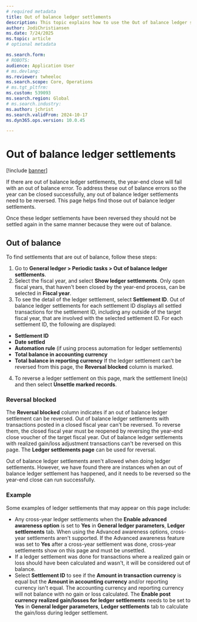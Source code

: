 ```yaml
---
# required metadata
title: Out of balance ledger settlements
description: This topic explains how to use the Out of balance ledger settlements page to reverse settlements that aren't balanced in General ledger. 
author: JodiChristiansen
ms.date: 7/24/2025
ms.topic: article
# optional metadata

ms.search.form:  
# ROBOTS: 
audience: Application User
# ms.devlang: 
ms.reviewer: twheeloc
ms.search.scope: Core, Operations
# ms.tgt_pltfrm: 
ms.custom: 539093
ms.search.region: Global
# ms.search.industry: 
ms.author: jchrist
ms.search.validFrom: 2024-10-17
ms.dyn365.ops.version: 10.0.45

---
```


# Out of balance ledger settlements

[!include [banner](../includes/banner.md)]

If there are out of balance ledger settlements, the year-end close will fail with an out of balance error. To address these out of balance errors so the year can be closed successfully, any out of balance ledger settlements need to be reversed. This page helps find those out of balance ledger settlements. 

Once these ledger settlements have been reversed they should not be settled again in the same manner because they were out of balance. 

## Out of balance

To find settlements that are out of balance, follow these steps:
1. Go to **General ledger > Periodic tasks > Out of balance ledger settlements**.
2. Select the fiscal year, and select **Show ledger settlements**. Only open fiscal years, that haven't been closed by the year-end process, can be selected in **Fiscal year**.
3. To see the detail of the ledger settlement, select **Settlement ID**. Out of balance ledger settlements for each settlement ID displays all settled transactions for the settlement ID, including any outside of the target fiscal year, that are involved with the selected settlement ID. 
For each settlement ID, the following are displayed:
 - **Settlement ID**
 - **Date settled**
 - **Automation rule** (if using process automation for ledger settlements)
 - **Total balance in accounting currency**
 - **Total balance in reporting currency**
If the ledger settlement can't be reversed from this page, the **Reversal blocked** column is marked.
4. To reverse a ledger settlement on this page, mark the settlement line(s) and then select **Unsettle marked records**.

### Reversal blocked
The **Reversal blocked** column indicates if an out of balance ledger settlement can be reversed. Out of balance ledger settlements with transactions posted in a closed fiscal year can't be reversed. To reverse them, the closed fiscal year must be reopened by reversing the year-end close voucher of the target fiscal year. Out of balance ledger settlements with realized gain/loss adjustment transactions can't be reversed on this page. The **Ledger settlements page** can be used for reversal. 

Out of balance ledger settlements aren't allowed when doing ledger settlements. However, we have found there are instances when an out of balance ledger settlement has happened, and it needs to be reversed so the year-end close can run successfully. 

### Example
Some examples of ledger settlements that may appear on this page include: 
- Any cross-year ledger settlements when the **Enable advanced awareness option** is set to **Yes** in **General ledger parameters**, **Ledger settlements** tab.
When using the Advanced awareness options, cross-year settlements aren't supported. If the Advanced awareness feature was set to **Yes** after a cross-year settlement was done, cross-year settlements show on this page and must be unsettled.
- If a ledger settlement was done for transactions where a realized gain or loss should have been calculated and wasn't, it will be considered out of balance.
- Select **Settlement ID** to see if the **Amount in transaction currency** is equal but the **Amount in accounting currency** and/or reporting currency isn't equal. The accounting currency and reporting currency will not balance with no gain or loss calculated. The **Enable post currency realized gain/losses for ledger settlements** needs to be set to **Yes** in **General ledger parameters**, **Ledger settlements** tab to calculate the gain/loss during ledger settlement. 

